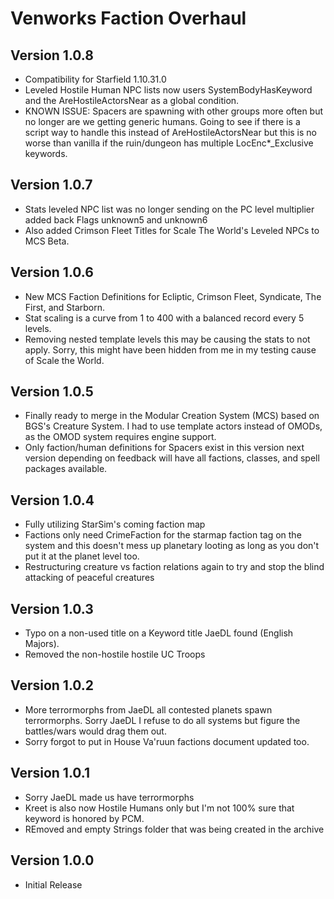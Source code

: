 # Venworks Faction Overhaul

## Version 1.0.8
* Compatibility for Starfield 1.10.31.0
* Leveled Hostile Human NPC lists now users SystemBodyHasKeyword and the AreHostileActorsNear as a global condition. 
* KNOWN ISSUE: Spacers are spawning with other groups more often but no longer are we getting generic humans. Going to see if there is a script way to handle this instead of AreHostileActorsNear but this is no worse than vanilla if the ruin/dungeon has multiple LocEnc*_Exclusive keywords. 

## Version 1.0.7
* Stats leveled NPC list was no longer sending on the PC level multiplier added back Flags unknown5 and unknown6
* Also added Crimson Fleet Titles for Scale The World's Leveled NPCs to MCS Beta. 

## Version 1.0.6
* New MCS Faction Definitions for Ecliptic, Crimson Fleet, Syndicate, The First, and Starborn.
* Stat scaling is a curve from 1 to 400 with a balanced record every 5 levels.
* Removing nested template levels this may be causing the stats to not apply. Sorry, this might have been hidden from me in my testing cause of Scale the World. 

## Version 1.0.5
* Finally ready to merge in the Modular Creation System (MCS) based on BGS's Creature System. I had to use template actors instead of OMODs, as the OMOD system requires engine support. 
* Only faction/human definitions for Spacers exist in this version next version depending on feedback will have all factions, classes, and spell packages available. 

## Version 1.0.4
* Fully utilizing StarSim's coming faction map
* Factions only need CrimeFaction for the starmap faction tag on the system and this doesn't mess up planetary looting as long as you don't put it at the planet level too. 
* Restructuring creature vs faction relations again to try and stop the blind attacking of peaceful creatures

## Version 1.0.3
* Typo on a non-used title on a Keyword title JaeDL found (English Majors).
* Removed the non-hostile hostile UC Troops 

## Version 1.0.2
* More terrormorphs from JaeDL all contested planets spawn terrormorphs. Sorry JaeDL I refuse to do all systems but figure the battles/wars would drag them out. 
* Sorry forgot to put in House Va'ruun factions document updated too. 

## Version 1.0.1
* Sorry JaeDL made us have terrormorphs 
* Kreet is also now Hostile Humans only but I'm not 100% sure that keyword is honored by PCM.
* REmoved and empty Strings folder that was being created in the archive

## Version 1.0.0
* Initial Release
